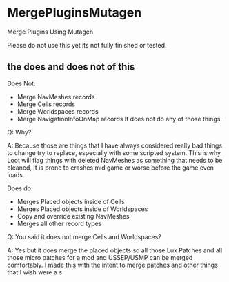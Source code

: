 # MergePluginsMutagen
 Merge Plugins Using Mutagen


Please do not use this yet its not fully finished or tested.

## the does and does not of this
Does Not:
- Merge NavMeshes records
- Merge Cells records
- Merge Worldspaces records
- Merge NavigationInfoOnMap records
It does not do any of those things.

Q: Why?

A: Because those are things that I have always considered really bad things to change try to replace, especially with some scripted system.
This is why Loot will flag things with deleted NavMeshes as something that needs to be cleaned, It is prone to crashes mid game or worse before the game even loads.

Does do:
- Merges Placed objects inside of Cells
- Merges Placed objects inside of Worldspaces
- Copy and override existing NavMeshes
- Merges all other record types

Q: You said it does not merge Cells and Worldspaces?

A: Yes but it does merge the placed objects so all those Lux Patches and all those micro patches for a mod and USSEP/USMP can be merged comfortably.
I made this with the intent to merge patches and other things that I wish were a s

